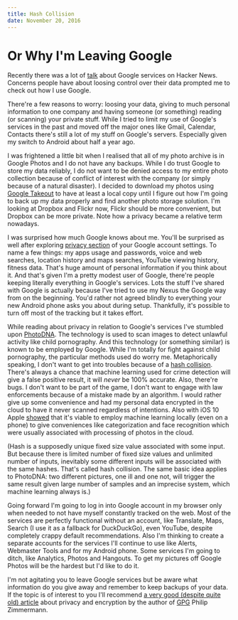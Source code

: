 ```yaml
---
title: Hash Collision
date: November 20, 2016
---
```


# Or Why I'm Leaving Google

Recently there was a lot of [talk](https://news.ycombinator.com/item?id=12972554) about Google services on Hacker News. Concerns people have about loosing control over their data prompted me to check out how I use Google.

There're a few reasons to worry: loosing your data, giving to much personal information to one company and having someone (or something) reading (or scanning) your private stuff. While I tried to limit my use of Google's services in the past and moved off the major ones like Gmail, Calendar, Contacts there's still a lot of my stuff on Google's servers. Especially given my switch to Android about half a year ago.

I was frightened a little bit when I realised that all of my photo archive is in Google Photos and I do not have any backups. While I do trust Google to store my data reliably, I do not want to be denied access to my entire photo collection because of conflict of interest with the company (or simply because of a natural disaster). I decided to download my photos using [Google Takeout](https://google.com/settings/takeout) to have at least a local copy until I figure out how I'm going to back up my data properly and find another photo storage solution. I'm looking at Dropbox and Flickr now, Flickr should be more convenient, but Dropbox can be more private. Note how a privacy became a relative term nowadays.

I was surprised how much Google knows about me. You'll be surprised as well after exploring [privacy section](https://myaccount.google.com/privacy) of your Google account settings. To name a few things: my apps usage and passwords, voice and web searches, location history and maps searches, YouTube viewing history, fitness data. That's huge amount of personal information if you think about it. And that's given I'm a pretty modest user of Google, there're people keeping literally everything in Google's services. Lots the stuff I've shared with Google is actually because I've tried to use my Nexus the Google way from on the beginning. You'd rather not agreed blindly to everything your new Android phone asks you about during setup. Thankfully, it's possible to turn off most of the tracking but it takes effort.

While reading about privacy in relation to Google's services I've stumbled upon [PhotoDNA](https://en.wikipedia.org/wiki/PhotoDNA). The technology is used to scan images to detect unlawful activity like child pornography. And this technology (or something similar) is known to be employed by Google. While I'm totally for fight against child pornography, the particular methods used do worry me. Metaphorically speaking, I don't want to get into troubles because of a [hash collision](https://en.wikipedia.org/wiki/Hash_collision). There's always a chance that machine learning used for crime detection will give a false positive result, it will _never_ be 100% accurate. Also, there're bugs. I don't want to be part of the game, I don't want to engage with law enforcements because of a mistake made by an algorithm. I would rather give up some convenience and had my personal data encrypted in the cloud to have it never scanned regardless of intentions. Also with iOS 10 Apple [showed](http://www.macrumors.com/2016/06/15/see-ios-10s-new-photos-app-in-action/) that it's viable to employ machine learning locally (even on a phone) to give conveniences like categorization and face recognition which were usually associated with processing of photos in the cloud.

(Hash is a supposedly unique fixed size value associated with some input. But because there is limited number of fixed size values and unlimited number of inputs, inevitably some different inputs will be associated with the same hashes. That's called hash collision. The same basic idea applies to PhotoDNA: two different pictures, one ill and one not, will trigger the same result given large number of samples and an imprecise system, which machine learning always is.)

Going forward I'm going to log in into Google account in my browser only when needed to not have myself constantly tracked on the web. Most of the services are perfectly functional without an account, like Translate, Maps, Search (I use it as a fallback for DuckDuckGo), even YouTube, despite completely crappy default recommendations. Also I'm thinking to create a separate accounts for the services I'll continue to use like Alerts, Webmaster Tools and for my Android phone. Some services I'm going to ditch, like Analytics, Photos and Hangouts. To get my pictures off Google Photos will be the hardest but I'd like to do it.

I'm not agitating you to leave Google services but be aware what information do you give away and remember to keep backups of your data. If the topic is of interest to you I'll recommend [a very good (despite quite old) article](https://www.philzimmermann.com/EN/essays/WhyIWrotePGP.html) about privacy and encryption by the author of [GPG](https://en.wikipedia.org/wiki/Pretty_Good_Privacy) Philip Zimmermann.
